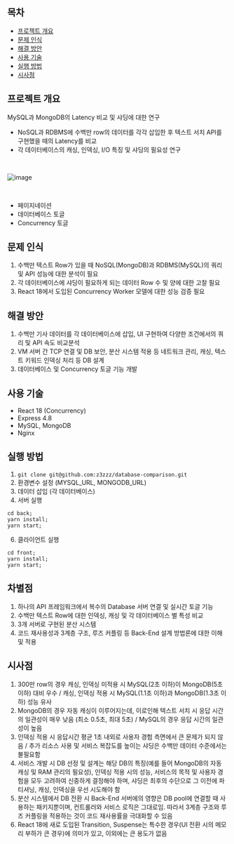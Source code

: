 ## 목차
* [프로젝트 개요](#프로젝트-개요)
* [문제 인식](#문제-인식)
* [해결 방안](#해결-방안)
* [사용 기술](#사용-기술)
* [실행 방법](#실행-방법)
* [시사점](#시사점)


## 프로젝트 개요
MySQL과 MongoDB의 Latency 비교 및 샤딩에 대한 연구
- NoSQL과 RDBMS에 수백만 row의 데이터를 각각 삽입한 후 텍스트 서치 API를 구현했을 때의 Latency를 비교
- 각 데이터베이스의 캐싱, 인덱싱, I/O 특징 및 샤딩의 필요성 연구

<br />

![image](https://user-images.githubusercontent.com/91174156/198186687-bf9f1640-3d12-4eff-a352-016e47d8ca26.png)

<br />

- 페이지네이션
- 데이터베이스 토글 
- Concurrency 토글

## 문제 인식
1. 수백만 텍스트 Row가 있을 때 NoSQL(MongoDB)과 RDBMS(MySQL)의 쿼리 및 API 성능에 대한 분석이 필요
2. 각 데이터베이스에 샤딩이 필요하게 되는 데이터 Row 수 및 양에 대한 고찰 필요
3. React 18에서 도입된 Concurrency Worker 모델에 대한 성능 검증 필요

## 해결 방안
1. 수백만 기사 데이터를 각 데이터베이스에 삽입, UI 구현하여 다양한 조건에서의 쿼리 및 API 속도 비교분석
2. VM 서버 간 TCP 연결 및 DB 보안, 분산 시스템 적용 등 네트워크 관리, 캐싱, 텍스트 키워드 인덱싱 처리 등 DB 설계
3. 데이터베이스 및 Concurrency 토글 기능 개발

## 사용 기술
* React 18 (Concurrency)
* Express 4.8
* MySQL, MongoDB  
* Nginx
	
## 실행 방법
1. `git clone git@github.com:z3zzz/database-comparison.git` 
2. 환경변수 설정 (MYSQL_URL, MONGODB_URL)
3. 데이터 삽입 (각 데이터베이스) 
4. 서버 실행 

```terminal
cd back;
yarn install;
yarn start;
```
6. 클라이언트 실행

```terminal
cd front;
yarn install;
yarn start;
```

## 차별점
1. 하나의 API 프레임워크에서 복수의 Database 서버 연결 및 실시간 토글 기능
2. 수백만 텍스트 Row에 대한 인덱싱, 캐싱 및 각 데이터베이스 별 특성 비교 
3. 3개 서버로 구현된 분산 시스템
4. 코드 재사용성과 3계층 구조, 루즈 커플링 등 Back-End 설계 방법론에 대한 이해 및 적용


## 시사점
1. 300만 row의 경우 캐싱, 인덱싱 미적용 시 MySQL(2초 이하)이 MongoDB(5초 이하) 대비 우수 / 캐싱, 인덱싱 적용 시 MySQL(1.1초 이하)과 MongoDB(1.3초 이하) 성능 유사 
2. MongoDB의 경우 자동 캐싱이 이루어지는데, 이로인해 텍스트 서치 시 응답 시간의 일관성이 매우 낮음 (최소 0.5초, 최대 5초) / MySQL의 경우 응답 시간의 일관성이 높음
3. 인덱싱 적용 시 응답시간 평균 1초 내외로 사용자 경험 측면에서 큰 문제가 되지 않음 / 추가 리소스 사용 및 서비스 복잡도를 높이는 샤딩은 수백만 데이터 수준에서는 불필요함
4. 서비스 개발 시 DB 선정 및 설계는 해당 DB의 특징(예를 들어 MongoDB의 자동 캐싱 및 RAM 관리의 필요성), 인덱싱 적용 시의 성능, 서비스의 목적 및 사용자 경험을 모두 고려하여 신중하게 결정해야 하며, 샤딩은 최후의 수단으로 그 이전에 파티셔닝, 캐싱, 인덱싱을 우선 시도해야 함
5. 분산 시스템에서 DB 전환 시 Back-End 서버에의 영향은 DB pool에 연결할 때 사용하는 패키지뿐이며, 컨트롤러와 서비스 로직은 그대로임. 따라서 3계층 구조와 루즈 커플링을 적용하는 것이 코드 재사용률을 극대화할 수 있음
6. React 18에 새로 도입된 Transition, Suspense는 특수한 경우(UI 전환 시의 메모리 부하가 큰 경우)에 의미가 있고, 이외에는 큰 용도가 없음
